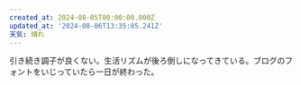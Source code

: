 ```yaml
---
created_at: 2024-08-05T00:00:00.000Z
updated_at: '2024-08-06T13:35:05.241Z'
天気: 晴れ
---
```


引き続き調子が良くない。生活リズムが後ろ倒しになってきている。ブログのフォントをいじっていたら一日が終わった。
